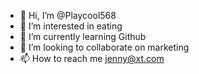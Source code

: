 - 👋 Hi, I’m @Playcool568
- 👀 I’m interested in eating
- 🌱 I’m currently learning Github
- 💞️ I’m looking to collaborate on marketing
- 📫 How to reach me jenny@xt.com

<!---
Playcool568/Playcool568 is a ✨ special ✨ repository because its `README.md` (this file) appears on your GitHub profile.
You can click the Preview link to take a look at your changes.
--->
